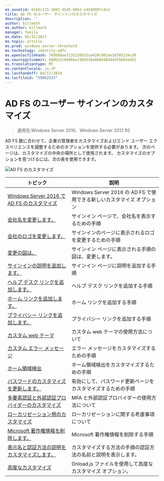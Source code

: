 ```yaml
---
ms.assetid: 61b6c115-1082-45d5-b0b1-ed24d06fcdce
title: AD FS のユーザー サインインのカスタマイズ
description: ''
author: billmath
ms.author: billmath
manager: femila
ms.date: 05/31/2017
ms.topic: article
ms.prod: windows-server-threshold
ms.technology: identity-adfs
ms.openlocfilehash: 709bb8ae7135126b53ce426c981ee16705234cd9
ms.sourcegitcommit: 0d0b32c8986ba7db9536e0b8648d4ddf9b03e452
ms.translationtype: MT
ms.contentlocale: ja-JP
ms.lasthandoff: 04/17/2019
ms.locfileid: "59862533"
---
```

# <a name="ad-fs-user-sign-in-customization"></a>AD FS のユーザー サインインのカスタマイズ

>適用先:Windows Server 2016、Windows Server 2012 R2

AD FS 数に合わせて、企業の管理者をカスタマイズおよびエンド ユーザー エクスペリエンスを調整するためのオプションを提供する必要があります。  次のページは、カスタマイズの中央の場所として使用されます。  カスタマイズのオプションを見つけるには、次の表を使用できます。



![AD FS のカスタマイズ](media/AD-FS-user-sign-in-customization/ADFS_Blue_Custom2.png) 
    
  







トピック|説明|
-----|-----|
[Windows Server 2016 で AD FS のカスタマイズ](AD-FS-Customization-in-Windows-Server-2016.md)|Windows Server 2016 の AD FS で使用できる新しいカスタマイズ オプション|
[会社名を変更します。](Change-the-company-name-on-the-AD-FS-sign-in-page.md)|サインイン ページで、会社名を表示するための手順|
[会社のロゴを変更します。](Change-the-company-logo-on-the-AD-FS-sign-in-page.md)|サインインのページに表示されるロゴを変更するための手順|
[変更の図は、](Change-the-illustration-on-the-AD-FS-sign-in-page.md)|サインイン ページに表示される手順の図は、変更します。|
[サインインの説明を追加します。](Add-sign-in-page-description.md)|サインイン ページに説明を追加する手順|
[ヘルプ デスク リンクを追加します。](Add-Help-Desk-Link.md)|ヘルプ デスク リンクを追加する手順|
[ホーム リンクを追加します。](Add-Home-Link.md)|ホーム リンクを追加する手順|
[プライバシー リンクを追加します。](Add-Privacy-Link.md)|プライバシー リンクを追加する手順|
[カスタム web テーマ](Custom-Web-Themes-in-AD-FS.md)|カスタム web テーマの使用方法について
[カスタム エラー メッセージ](Custom-error-messages-for-AD-FS-sign-in-page.md)|エラー メッセージをカスタマイズするための手順
[ホーム領域検出](Home-Realm-Discovery-Customization.md)|ホーム領域検出をカスタマイズするための手順|
[パスワードのカスタマイズを更新します。](Update-password-customization.md)|有効にして、パスワード更新ページをカスタマイズするための手順|
[多要素認証と外部認証プロバイダーのカスタマイズ](Multi-factor-authentication-and-external-auth-providers-customization.md)|MFA と外部認証プロバイダーの使用方法について|
[ローカリゼーション用のカスタマイズ](Customization-for-Localization.md)|ローカリゼーションに関する考慮事項について
[Microsoft 著作権情報を削除します。](Remove-the-Microsoft-copyright.md)|Microsoft 著作権情報を削除する手順
[表示名と認証方法の説明をカスタマイズします。](Customize-the-display-names-and-descriptions-for-authentication-methods.md)|カスタマイズする方法の手順の認証方法の名前と説明を表示します。
[高度なカスタマイズ](Advanced-Customization-of-AD-FS-Sign-in-Pages.md)|Onload.js ファイルを使用して高度なカスタマイズ オプション。





